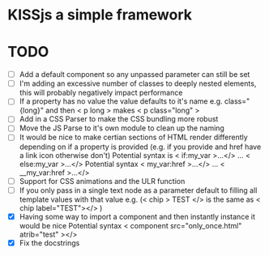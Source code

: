 # KISSjs a simple framework

# TODO
 - [ ] Add a default component so any unpassed parameter can still be set
 - [ ] I'm adding an excessive number of classes to deeply nested elements, this will probably negatively impact performance
 - [ ] If a property has no value the value defaults to it's name e.g. class="{long}" and then < p long > makes < p class="long" >
 - [ ] Add in a CSS Parser to make the CSS bundling more robust
 - [ ] Move the JS Parse to it's own module to clean up the naming
 - [ ] It would be nice to make certian sections of HTML render differently depending on if a property is provided (e.g. if you provide and href have a link icon otherwise don't)
            Potential syntax is < if:my_var >...</> ... < else:my_var >...</>
            Potential syntax < my_var:href >...</> ... < __my_var:href >...</>
 - [ ] Support for CSS animations and the ULR function 
 - [ ] If you only pass in a single text node as a parameter default to filling all template values with that value
            e.g. (< chip > TEST </> is the same as < chip label="TEST"></> )
 - [x] Having some way to import a component and then instantly instance it would be nice
            Potential syntax < component src="only_once.html" atrib="test" ></>
 - [x] Fix the docstrings